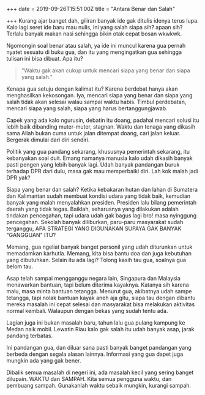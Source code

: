 +++
date = 2019-09-26T15:51:00Z
title = "Antara Benar dan Salah"

+++
Kurang ajar banget dah, giliran banyak ide gak ditulis idenya terus lupa. Kalo lagi seret ide baru mau nulis, ini yang salah siapa sih? apaan sih? Terlalu banyak makan nasi sehingga bikin otak cepat bosan wkwkwk.

Ngomongin soal benar atau salah, ya ide ini muncul karena gua pernah nyatet sesuatu di buku gua, dan itu yang mengingatkan gua sehingga tulisan ini bisa dibuat. Apa itu?

> "Waktu gak akan cukup untuk mencari siapa yang benar dan siapa yang salah."

Kenapa gua setuju dengan kalimat itu? Karena berdebat hanya akan menghasilkan kekosongan. Iya, mencari siapa yang benar dan siapa yang salah tidak akan selesai walau sampai waktu habis. Timbul perdebatan, mencari siapa yang salah, siapa yang harus bertanggungjawab.

Capek yang ada kalo ngurusin, debatin itu doang, padahal mencari solusi itu lebih baik dibanding muter-muter, stagnan. Waktu dan tenaga yang dikasih sama Allah bukan cuma untuk jalan ditempat doang, cari jalan keluar. Bergerak dimulai dari diri sendiri.

Politik yang gua pandang sekarang, khususnya pemerintah sekarang, itu kebanyakan soal duit. Emang namanya manusia kalo udah dikasih banyak pasti pengen yang lebih banyak lagi. Udah banyak pandangan buruk terhadap DPR dari dulu, masa gak mau memperbaiki diri. Lah kok malah jadi DPR yak?

Siapa yang benar dan salah? Ketika kebakaran hutan dan lahan di Sumatera dan Kalimantan sudah membuat kondisi udara yang tidak baik, kemudian banyak yang malah menyalahkan presiden. Presiden lalu bilang pemerintah daerah yang tidak tegas. Baiklah, seharusnya yang dilakukan adalah tindakan pencegahan, tapi udara udah gak bagus lagi bro! masa nyinggung pencegahan. Sekolah banyak diliburkan, paru-paru masyarakat sudah terganggu, APA STRATEGI YANG DIGUNAKAN SUPAYA GAK BANYAK "GANGGUAN" ITU?

Memang, gua ngeliat banyak banget personil yang udah diturunkan untuk memadamkan karhutla. Memang, kita bisa bantu doa dan juga kebutuhan yang dibutuhkan. Selain itu ada lagi? Tolong kasih tau gua, soalnya gua belom tau.

Asap telah sampai mengganggu negara lain, Singapura dan Malaysia menawarkan bantuan, tapi belum diterima kayaknya. Katanya sih karena malu, masa minta bantuan tetangga. Menurut gua, akibatnya udah sampe tetangga, tapi nolak bantuan kayak aneh aja gitu, siapa tau dengan dibantu mereka masalah ini cepat selesai dan masyarakat bisa melakukan aktivitas normal kembali. Walaupun dengan bekas yang sudah tentu ada.

Lagian juga ini bukan masalah baru, tahun lalu gua pulang kampung ke Medan naik mobil. Lewatin Riau kalo gak salah itu udah banyak asap, jarak pandang terbatas.

Ini pandangan gua, dan diluar sana pasti banyak banget pandangan yang berbeda dengan segala alasan lainnya. Informasi yang gua dapet juga mungkin ada yang gak bener.

Dibalik semua masalah di negeri ini, ada masalah kecil yang sering banget dilupain. WAKTU dan SAMPAH. Kita semua pengguna waktu, dan pembuang sampah. Gunakanlah waktu sebaik mungkin, kurangi sampah.